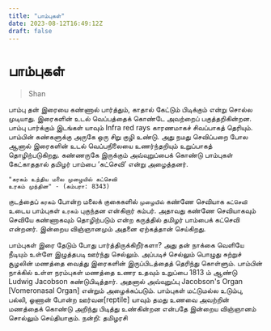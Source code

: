 ```yaml
---
title: "பாம்புகள்"
date: 2023-08-12T16:49:12Z
draft: false
---
```


# பாம்புகள்

> Shan

பாம்பு தன் இரையை கண்ணால் பார்த்தும், காதால் கேட்டும் பிடிக்கும் என்று சொல்ல முடியாது. இரைகளின் உடல் வெப்பத்தைக் கொண்டே அவற்றைப் பகுத்தறிகின்றன. பாம்பு பார்க்கும் இடங்கள் யாவும் Infra red rays காரணமாகச் சிவப்பாகத் தெரியும். பாம்பின் கண்களுக்கு அருகே ஒரு சிறு குழி உண்டு. அது நமது செவிப்பறை போல ஆனால் இரைகளின் உடல் வெப்பநிலையை உணர்ந்தறியும் உறுப்பாகத் தொழிற்படுகிறது. கண்ணருகே இருக்கும் அவ்வுறுப்பைக் கொண்டு பாம்புகள் கேட்காததால் தமிழர் பாம்பை ‘கட்செவி’ என்று அழைத்தனர்.

    "கரகம் உந்திய மலை முழையில் கட்செவி
    உரகம் முந்தின" - (கம்பரா: 8343)

குடத்தைப் `கரகம்` போன்ற மலைக் குகைகளில் `முழையில்` கண்ணே செவியாக `கட்செவி` உடைய பாம்புகள் `உரகம்` புகுந்தன என்கிறார் கம்பர். அதாவது கண்ணே செவியாகவும் செவியே கண்ணாகவும் தொழிற்படும் என்ற கருத்தில் தமிழர் பாம்பைக் கட்செவி என்றனர். இன்றைய விஞ்ஞானமும் அதனை ஏற்கத்தான் செய்கிறது.


பாம்புகள் இரை தேடும் போது பார்த்திருக்கிறீர்களா? அது தன் நாக்கை வெளியே நீடியும் உள்ளே இழுத்தபடி ஊர்ந்து செல்லும். அப்படிச் செல்லும் பொழுது சுற்றுச் சூழலின் மணத்தை வைத்து இரைகளின் இருப்பிடத்தைத் தெரிந்து கொள்ளும். பாம்பின் நாக்கில் உள்ள நரம்புகள் மணத்தை உணர உதவும் உறுப்பை 1813 ம் ஆண்டு Ludwig Jacobson கண்டுபிடித்தார். அதனால் அவ்வுறுப்பு Jacobson's Organ [Vomeronasal Organ] என்றும் அழைக்கப்படும். பாம்புகள் மட்டுமல்ல உடும்பு, பல்லி, ஓணான் போன்ற ஊர்வன[reptile] யாவும்  தமது உணவை அவற்றின் மணத்தைக் கொண்டு அறிந்து பிடித்து உண்கின்றன என்பதே இன்றைய விஞ்ஞானம் சொல்லும் செய்தியாகும்.
நன்றி: தமிழரசி